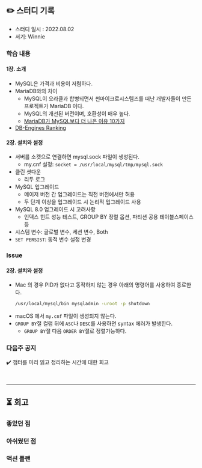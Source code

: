 ## ✏️ 스터디 기록

- 스터디 일시 : 2022.08.02
- 서기: Winnie

### 학습 내용

#### 1장. 소개

- MySQL은 가격과 비용이 저렴하다.
- MariaDB와의 차이
  - MySQL이 오라클과 합병되면서 썬마이크로시스템즈를 떠난 개발자들이 만든 프로젝트가 MariaDB 이다.
  - MySQL의 개선된 버전이며, 호환성이 매우 높다.
  - [MariaDB가 MySQL보다 더 나은 이유 10가지](https://linuxnatives.net/2015/10-reasons-to-migrate-to-mariadb-if-still-using-mysql)
- [DB-Engines Ranking](https://db-engines.com/en/ranking)

#### 2장. 설치와 설정

- 서버를 소켓으로 연결하면 mysql.sock 파일이 생성된다.
    - my.cnf 설정: `socket = /usr/local/mysql/tmp/mysql.sock`
- 클린 셧다운
    - 리두 로그
- MySQL 업그레이드
    - 메이저 버전 간 업그레이드는 직전 버전에서만 허용
    - 두 단계 이상을 업그레이드 시 논리적 업그레이드 사용
- MySQL 8.0 업그레이드 시 고려사항
    - 인덱스 힌트 성능 테스트, GROUP BY 정렬 옵션, 파티션 공용 테이블스페이스 등
- 시스템 변수: 글로벌 변수, 세션 변수, Both
- `SET PERSIST`: 동적 변수 설정 변경

### Issue

#### 2장. 설치와 설정

- Mac 의 경우 PID가 없다고 동작하지 않는 경우 아래의 명령어를 사용하여 종료한다.
    ```bash
    /usr/local/mysql/bin mysqladmin -uroot -p shutdown
    ```
- macOS 에서 `my.cnf` 파일이 생성되지 않는다.
- `GROUP BY`절 컬럼 뒤에 `ASC`나 `DESC`를 사용하면 syntax 에러가 발생한다.
    - `GROUP BY`절 다음 `ORDER BY`절로 정렬가능하다.

### 다음주 공지

✔️ 챕터를 미리 읽고 정리하는 시간에 대한 회고

<br>

---

## ⏳ 회고

### 좋았던 점

### 아쉬웠던 점

### 액션 플랜